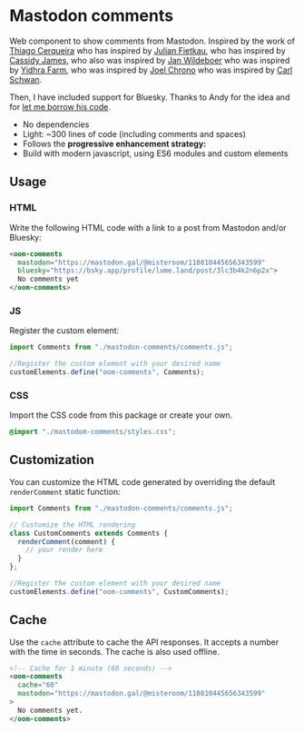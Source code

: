# Mastodon comments

Web component to show comments from Mastodon. Inspired by the work of
[Thiago Cerqueira](https://thiagojedi.github.io/blog/activitypub-comments/) who
has inspired by
[Julian Fietkau](https://fietkau.blog/2023/another_blog_resurrection_fediverse_new_comment_system),
who has inspired by
[Cassidy James](https://cassidyjames.com/blog/fediverse-blog-comments-mastodon/),
who also was inspired by
[Jan Wildeboer](https://jan.wildeboer.net/2023/02/Jekyll-Mastodon-Comments/) who
was inspired by
[Yidhra Farm](https://yidhra.farm/tech/jekyll/2022/01/03/mastodon-comments-for-jekyll.html),
who was inspired by
[Joel Chrono](https://joelchrono12.xyz/blog/how-to-add-mastodon-comments-to-jekyll-blog/)
who was inspired by
[Carl Schwan](https://carlschwan.eu/2020/12/29/adding-comments-to-your-static-blog-with-mastodon/).

Then, I have included support for Bluesky. Thanks to Andy for the idea and for [let me borrow his code](https://mastodon.gal/@pixel@desu.social/113569049052739770).

- No dependencies
- Light: ~300 lines of code (including comments and spaces)
- Follows the **progressive enhancement strategy:**
- Build with modern javascript, using ES6 modules and custom elements

## Usage

### HTML

Write the following HTML code with a link to a post from Mastodon and/or Bluesky:

```html
<oom-comments
  mastodon="https://mastodon.gal/@misteroom/110810445656343599"
  bluesky="https://bsky.app/profile/lume.land/post/3lc3b4k2n6p2x">
  No comments yet
</oom-comments>
```

### JS

Register the custom element:

```js
import Comments from "./mastodon-comments/comments.js";

//Register the custom element with your desired name
customElements.define("oom-comments", Comments);
```

### CSS

Import the CSS code from this package or create your own.

```css
@import "./mastodom-comments/styles.css";
```

## Customization

You can customize the HTML code generated by overriding the default
`renderComment` static function:

```js
import Comments from "./mastodon-comments/comments.js";

// Customize the HTML rendering
class CustomComments extends Comments {
  renderComment(comment) {
    // your render here
  }
};

//Register the custom element with your desired name
customElements.define("oom-comments", CustomComments);
```

## Cache

Use the `cache` attribute to cache the API responses. It accepts a number with
the time in seconds. The cache is also used offline.

```html
<!-- Cache for 1 minute (60 seconds) -->
<oom-comments
  cache="60"
  mastodon="https://mastodon.gal/@misteroom/110810445656343599"
>
  No comments yet.
</oom-comments>
```
